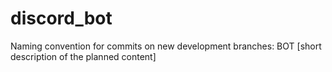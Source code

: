 # discord_bot

Naming convention for commits on new development branches: BOT [short description of the planned content]
